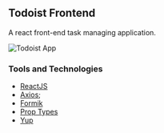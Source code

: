## Todoist Frontend

A react front-end task managing application.

![Todoist App](https://Obitrim.github.io/todoist-client/blob/master/docs/todoist.png)

### Tools and Technologies

- [ReactJS](https://reactjs.org/)
- [Axios](https://www.npmjs.com/package/axios);
- [Formik](https://formik.org/)
- [Prop Types](https://www.npmjs.com/package/prop-types)
- [Yup](https://www.npmjs.com/)
